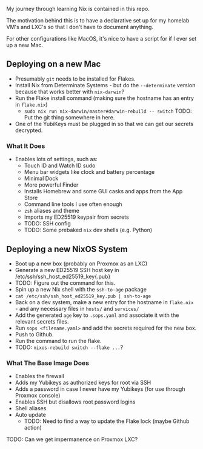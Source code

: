 My journey through learning Nix is contained in this repo.

The motivation behind this is to have a declarative set up for my homelab VM's and LXC's so that I don't have to document anything.

For other configurations like MacOS, it's nice to have a script for if I ever set up a new Mac.

## Deploying on a new Mac

- Presumably `git` needs to be installed for Flakes.
- Install Nix from Determinate Systems - but do the `--determinate` version because that works better with `nix-darwin`?
- Run the Flake install command (making sure the hostname has an entry in `flake.nix`)
  - `sudo nix run nix-darwin/master#darwin-rebuild -- switch` TODO: Put the git thing somewhere in here.
- One of the YubiKeys must be plugged in so that we can get our secrets decrypted.

### What It Does
 - Enables lots of settings, such as:
   - Touch ID and Watch ID sudo
   - Menu bar widgets like clock and battery percentage
   - Minimal Dock
   - More powerful Finder
   - Installs Homebrew and some GUI casks and apps from the App Store
   - Command line tools I use often enough
   - `zsh` aliases and theme
   - Imports my ED25519 keypair from secrets
   - TODO: SSH config
   - TODO: Some prebaked `nix` dev shells (e.g. Python)
  

## Deploying a new NixOS System

- Boot up a new box (probably on Proxmox as an LXC)
- Generate a new ED25519 SSH host key in /etc/ssh/ssh_host_ed25519_key{.pub}
- TODO: Figure out the command for this.
- Spin up a new Nix shell with the `ssh-to-age` package
- `cat /etc/ssh/ssh_host_ed25519_key.pub | ssh-to-age`
- Back on a dev system, make a new entry for the hostname in `flake.nix` - and any necessary files in `hosts/` and `services/`
- Add the generated `age` key to `.sops.yaml` and associate it with the relevant secrets files.
- Run `sops <filename.yaml>` and add the secrets required for the new box.
- Push to Github.
- Run the command to run the flake.
- TODO: `nixos-rebuild switch --flake ...`?

### What The Base Image Does
 - Enables the firewall
 - Adds my Yubikeys as authorized keys for root via SSH
 - Adds a password in case I never have my Yubikeys (for use through Proxmox console)
 - Enables SSH but disallows root password logins
 - Shell aliases
 - Auto update
   - TODO: Need to find a way to update the Flake lock (maybe Github action)

TODO: Can we get impermanence on Proxmox LXC?
